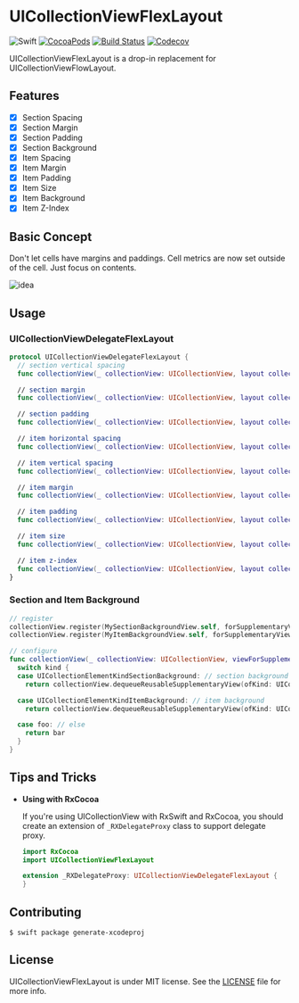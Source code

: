 # UICollectionViewFlexLayout

![Swift](https://img.shields.io/badge/Swift-4.0-orange.svg)
[![CocoaPods](http://img.shields.io/cocoapods/v/UICollectionViewFlexLayout.svg)](https://cocoapods.org/pods/UICollectionViewFlexLayout)
[![Build Status](https://travis-ci.org/devxoul/UICollectionViewFlexLayout.svg?branch=master)](https://travis-ci.org/devxoul/UICollectionViewFlexLayout)
[![Codecov](https://img.shields.io/codecov/c/github/devxoul/UICollectionViewFlexLayout.svg)](https://codecov.io/gh/devxoul/UICollectionViewFlexLayout)

UICollectionViewFlexLayout is a drop-in replacement for UICollectionViewFlowLayout.

## Features

* [x] Section Spacing
* [x] Section Margin
* [x] Section Padding
* [x] Section Background
* [x] Item Spacing
* [x] Item Margin
* [x] Item Padding
* [x] Item Size
* [x] Item Background
* [x] Item Z-Index

## Basic Concept

Don't let cells have margins and paddings. Cell metrics are now set outside of the cell. Just focus on contents.

![idea](https://user-images.githubusercontent.com/931655/28981116-59c51f24-798b-11e7-8877-b4e7f83644d1.jpg)

## Usage

### UICollectionViewDelegateFlexLayout

```swift
protocol UICollectionViewDelegateFlexLayout {
  // section vertical spacing
  func collectionView(_ collectionView: UICollectionView, layout collectionViewLayout: UICollectionViewFlexLayout, verticalSpacingBetweenSectionAt section: Int, and nextSection: Int) -> CGFloat

  // section margin
  func collectionView(_ collectionView: UICollectionView, layout collectionViewLayout: UICollectionViewFlexLayout, marginForSectionAt section: Int) -> UIEdgeInsets

  // section padding
  func collectionView(_ collectionView: UICollectionView, layout collectionViewLayout: UICollectionViewFlexLayout, paddingForSectionAt section: Int) -> UIEdgeInsets

  // item horizontal spacing
  func collectionView(_ collectionView: UICollectionView, layout collectionViewLayout: UICollectionViewFlexLayout, horizontalSpacingBetweenItemAt indexPath: IndexPath, and nextIndexPath: IndexPath) -> CGFloat

  // item vertical spacing
  func collectionView(_ collectionView: UICollectionView, layout collectionViewLayout: UICollectionViewFlexLayout, verticalSpacingBetweenItemAt indexPath: IndexPath, and nextIndexPath: IndexPath) -> CGFloat

  // item margin
  func collectionView(_ collectionView: UICollectionView, layout collectionViewLayout: UICollectionViewFlexLayout, marginForItemAt indexPath: IndexPath) -> UIEdgeInsets

  // item padding
  func collectionView(_ collectionView: UICollectionView, layout collectionViewLayout: UICollectionViewFlexLayout, paddingForItemAt indexPath: IndexPath) -> UIEdgeInsets

  // item size
  func collectionView(_ collectionView: UICollectionView, layout collectionViewLayout: UICollectionViewFlexLayout, sizeForItemAt indexPath: IndexPath) -> CGSize

  // item z-index
  func collectionView(_ collectionView: UICollectionView, layout collectionViewLayout: UICollectionViewFlexLayout, zIndexForItemAt indexPath: IndexPath) -> Int
}
```

### Section and Item Background

```swift
// register
collectionView.register(MySectionBackgroundView.self, forSupplementaryViewOfKind: UICollectionElementKindSectionBackground, withReuseIdentifier: "mySectionBackgroundView")
collectionView.register(MyItemBackgroundView.self, forSupplementaryViewOfKind: UICollectionElementKindItemBackground, withReuseIdentifier: "myItemBackgroundView")

// configure
func collectionView(_ collectionView: UICollectionView, viewForSupplementaryElementOfKind kind: String, at indexPath: IndexPath) -> UICollectionReusableView {
  switch kind {
  case UICollectionElementKindSectionBackground: // section background
    return collectionView.dequeueReusableSupplementaryView(ofKind: UICollectionElementKindSectionBackground, withReuseIdentifier: "mySectionBackgroundView", for: indexPath)

  case UICollectionElementKindItemBackground: // item background
    return collectionView.dequeueReusableSupplementaryView(ofKind: UICollectionElementKindItemBackground, withReuseIdentifier: "myItemBackgroundView", for: indexPath)

  case foo: // else
    return bar
  }
}
```

## Tips and Tricks

* **Using with RxCocoa**

    If you're using UICollectionView with RxSwift and RxCocoa, you should create an extension of `_RXDelegateProxy` class to support delegate proxy.

    ```swift
    import RxCocoa
    import UICollectionViewFlexLayout

    extension _RXDelegateProxy: UICollectionViewDelegateFlexLayout {
    }
    ```

## Contributing

```console
$ swift package generate-xcodeproj
```

## License

UICollectionViewFlexLayout is under MIT license. See the [LICENSE](LICENSE) file for more info.
